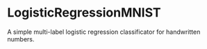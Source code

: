 # LogisticRegressionMNIST
 A simple multi-label logistic regression classificator for handwritten numbers.
